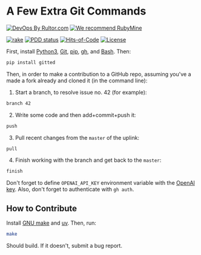 # A Few Extra Git Commands

[![DevOps By Rultor.com](https://www.rultor.com/b/yegor256/gitted)](https://www.rultor.com/p/yegor256/gitted)
[![We recommend RubyMine](https://www.elegantobjects.org/rubymine.svg)](https://www.jetbrains.com/ruby/)

[![rake](https://github.com/yegor256/gitted/actions/workflows/uv.yml/badge.svg)](https://github.com/yegor256/gitted/actions/workflows/uv.yml)
[![PDD status](https://www.0pdd.com/svg?name=yegor256/gitted)](https://www.0pdd.com/p?name=yegor256/gitted)
[![Hits-of-Code](https://hitsofcode.com/github/yegor256/gitted)](https://hitsofcode.com/view/github/yegor256/gitted)
[![License](https://img.shields.io/badge/license-MIT-green.svg)](https://github.com/yegor256/gitted/blob/master/LICENSE.txt)

First, install [Python3], [Git], [pip], [gh], and [Bash]. Then:

```bash
pip install gitted
```

Then, in order to make a contribution to a GitHub repo, assuming
you've a made a fork already and cloned it (in the command line):

1. Start a branch, to resolve issue no. 42 (for example):

```bash
branch 42
```

2. Write some code and then add+commit+push it:

```bash
push
```

3. Pull recent changes from the `master` of the uplink:

```bash
pull
```

4. Finish working with the branch and get back to the `master`:

```bash
finish
```

Don't forget to define `OPENAI_API_KEY` environment variable with the
[OpenAI key].
Also, don't forget to authenticate with `gh auth`.

## How to Contribute

Install [GNU make] and [uv]. Then, run:

```bash
make
```

Should build.
If it doesn't, submit a bug report.

[GNU make]: https://www.gnu.org/software/make/
[uv]: https://github.com/astral-sh/uv
[Python3]: https://www.python.org/
[Git]: https://git-scm.com/
[pip]: mhttps://pypi.org/project/pip/
[gh]: https://github.com/cli/cli#installation
[Bash]: https://www.gnu.org/software/bash/
[OpenAI key]: https://platform.openai.com/api-keys
